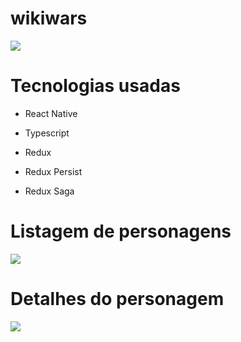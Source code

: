 # wikiwars

![](https://img.icons8.com/color/452/darth-vader.png)

# Tecnologias usadas

  - React Native
  
  - Typescript
  
  - Redux
  
  - Redux Persist
  
  - Redux Saga
  
  # Listagem de personagens
  
  ![](https://user-images.githubusercontent.com/31319822/99990366-7cf77780-2d92-11eb-8e31-f9bde932551f.jpeg)

  # Detalhes do personagem
  
  ![](https://user-images.githubusercontent.com/31319822/99990452-93053800-2d92-11eb-97f9-bb6d4916285d.jpeg)
